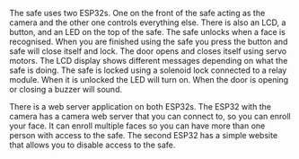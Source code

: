 The safe uses two ESP32s. One on the front of the safe acting as the camera and the other one controls everything else. There is also an LCD, a button, and an LED on the top of the safe. 
The safe unlocks when a face is recognised. When you are finished using the safe you press the button and safe will close itself and lock. 
The door opens and closes itself using servo motors. The LCD display shows different messages depending on what the safe is doing. 
The safe is locked using a solenoid lock connected to a relay module. When it is unlocked the LED will turn on. When the door is opening or closing a buzzer will sound.

There is a web server application on both ESP32s. 
The ESP32 with the camera has a camera web server that you can connect to, so you can enroll your face. 
It can enroll multiple faces so you can have more than one person with access to the safe. 
The second ESP32 has a simple website that allows you to disable access to the safe.
